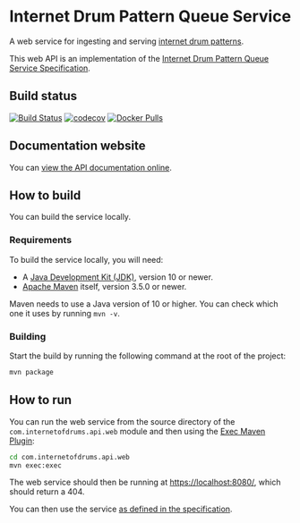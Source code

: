# Internet Drum Pattern Queue Service

A web service for ingesting and serving [internet drum patterns][1].

This web API is an implementation of the [Internet Drum Pattern Queue Service Specification][2].

## Build status

[![Build Status](https://travis-ci.org/internetofdrums/internet-drum-pattern-queue-service.svg?branch=master)](https://travis-ci.org/internetofdrums/internet-drum-pattern-queue-service)
[![codecov](https://codecov.io/gh/internetofdrums/internet-drum-pattern-queue-service/branch/master/graph/badge.svg)](https://codecov.io/gh/internetofdrums/internet-drum-pattern-queue-service)
[![Docker Pulls](https://img.shields.io/docker/pulls/internetofdrums/internet-drum-pattern-queue-service.svg)](https://hub.docker.com/r/internetofdrums/internet-drum-pattern-queue-service/)

## Documentation website

You can [view the API documentation online][3].

## How to build

You can build the service locally.

### Requirements

To build the service locally, you will need:

- A [Java Development Kit (JDK)][4], version 10 or newer.
- [Apache Maven][5] itself, version 3.5.0 or newer.

Maven needs to use a Java version of 10 or higher. You can check which one it 
uses by running `mvn -v`.

### Building

Start the build by running the following command at the root of the project:

```bash
mvn package
```

## How to run

You can run the web service from the source directory of the 
`com.internetofdrums.api.web` module and then using the [Exec Maven Plugin][6]:

```bash
cd com.internetofdrums.api.web
mvn exec:exec
```

The web service should then be running at 
[https://localhost:8080/](https://localhost:8080/), which should return a 404.

You can then use the service [as defined in the specification][3].

[1]: https://github.com/internetofdrums/internet-drum-pattern-spec
[2]: https://github.com/internetofdrums/internet-drum-pattern-queue-service-spec
[3]: https://internetofdrums.github.io/internet-drum-pattern-queue-service-spec/
[4]: http://www.oracle.com/technetwork/java/javase/downloads/index.html
[5]: https://maven.apache.org/
[6]: http://www.mojohaus.org/exec-maven-plugin/

